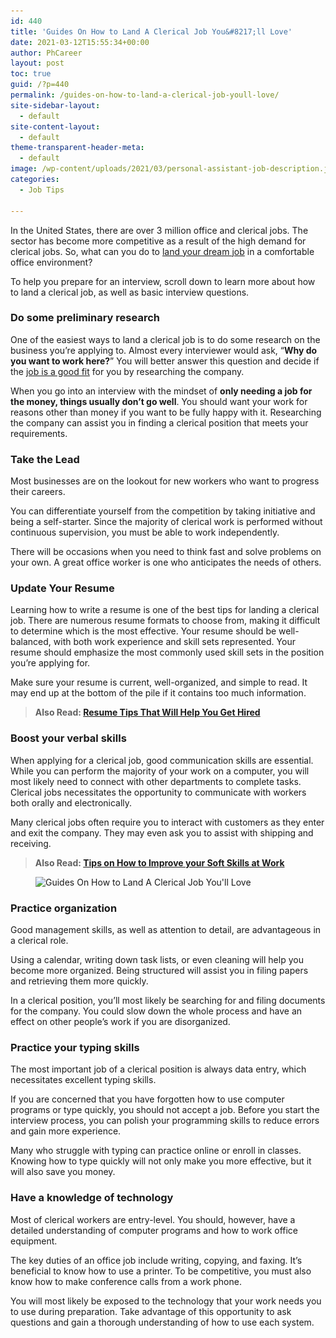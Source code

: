 ```yaml
---
id: 440
title: 'Guides On How to Land A Clerical Job You&#8217;ll Love'
date: 2021-03-12T15:55:34+00:00
author: PhCareer
layout: post
toc: true
guid: /?p=440
permalink: /guides-on-how-to-land-a-clerical-job-youll-love/
site-sidebar-layout:
  - default
site-content-layout:
  - default
theme-transparent-header-meta:
  - default
image: /wp-content/uploads/2021/03/personal-assistant-job-description.jpg
categories:
  - Job Tips

---
```

In the United States, there are over 3 million office and clerical jobs. The sector has become more competitive as a result of the high demand for clerical jobs. So, what can you do to [land your dream job](/tips-you-need-to-find-your-dream-job-and-get-hired-faster/) in a comfortable office environment?

To help you prepare for an interview, scroll down to learn more about how to land a clerical job, as well as basic interview questions.

### **Do some preliminary research**

One of the easiest ways to land a clerical job is to do some research on the business you&#8217;re applying to. Almost every interviewer would ask, &#8220;**Why do you want to work here?**&#8221; You will better answer this question and decide if the [job is a good fit](/how-to-figure-out-if-you-are-right-for-the-job/) for you by researching the company.

When you go into an interview with the mindset of **only needing a job for the money, things usually don&#8217;t go well**. You should want your work for reasons other than money if you want to be fully happy with it. Researching the company can assist you in finding a clerical position that meets your requirements.

### **Take the Lead**

Most businesses are on the lookout for new workers who want to progress their careers.

You can differentiate yourself from the competition by taking initiative and being a self-starter. Since the majority of clerical work is performed without continuous supervision, you must be able to work independently.

There will be occasions when you need to think fast and solve problems on your own. A great office worker is one who anticipates the needs of others.

### **Update Your Resume**

Learning how to write a resume is one of the best tips for landing a clerical job. There are numerous resume formats to choose from, making it difficult to determine which is the most effective. Your resume should be well-balanced, with both work experience and skill sets represented. Your resume should emphasize the most commonly used skill sets in the position you&#8217;re applying for.

Make sure your resume is current, well-organized, and simple to read. It may end up at the bottom of the pile if it contains too much information.

<blockquote class="wp-block-quote">
  <p>
    <strong>Also Read: <a href="/resume-tips-that-will-help-you-get-hired/">Resume Tips That Will Help You Get Hired</a></strong>
  </p>
</blockquote>

### **Boost your verbal skills**

When applying for a clerical job, good communication skills are essential. While you can perform the majority of your work on a computer, you will most likely need to connect with other departments to complete tasks. Clerical jobs necessitates the opportunity to communicate with workers both orally and electronically.

Many clerical jobs often require you to interact with customers as they enter and exit the company. They may even ask you to assist with shipping and receiving.

<blockquote class="wp-block-quote">
  <p>
    <strong>Also Read: <a href="/tips-on-how-to-improve-your-soft-skills-at-work/">Tips on How to Improve your Soft Skills at Work</a></strong>
  </p>
</blockquote>

<div class="wp-block-image">
  <figure class="aligncenter size-large"><img loading="lazy" width="1024" height="450" src="/wp-content/uploads/2021/03/clerical-job.jpg" alt="Guides On How to Land A Clerical Job You'll Love" class="wp-image-441" srcset="/wp-content/uploads/2021/03/clerical-job.jpg 1024w, /wp-content/uploads/2021/03/clerical-job-300x132.jpg 300w, /wp-content/uploads/2021/03/clerical-job-768x338.jpg 768w" sizes="(max-width: 1024px) 100vw, 1024px" /></figure>
</div>

### **Practice organization**

Good management skills, as well as attention to detail, are advantageous in a clerical role.

Using a calendar, writing down task lists, or even cleaning will help you become more organized. Being structured will assist you in filing papers and retrieving them more quickly.

In a clerical position, you&#8217;ll most likely be searching for and filing documents for the company. You could slow down the whole process and have an effect on other people&#8217;s work if you are disorganized.

### **Practice your typing skills**

The most important job of a clerical position is always data entry, which necessitates excellent typing skills.

If you are concerned that you have forgotten how to use computer programs or type quickly, you should not accept a job. Before you start the interview process, you can polish your programming skills to reduce errors and gain more experience.

Many who struggle with typing can practice online or enroll in classes. Knowing how to type quickly will not only make you more effective, but it will also save you money.

### **Have a knowledge of technology**

Most of clerical workers are entry-level. You should, however, have a detailed understanding of computer programs and how to work office equipment.

The key duties of an office job include writing, copying, and faxing. It&#8217;s beneficial to know how to use a printer. To be competitive, you must also know how to make conference calls from a work phone.

You will most likely be exposed to the technology that your work needs you to use during preparation. Take advantage of this opportunity to ask questions and gain a thorough understanding of how to use each system.
